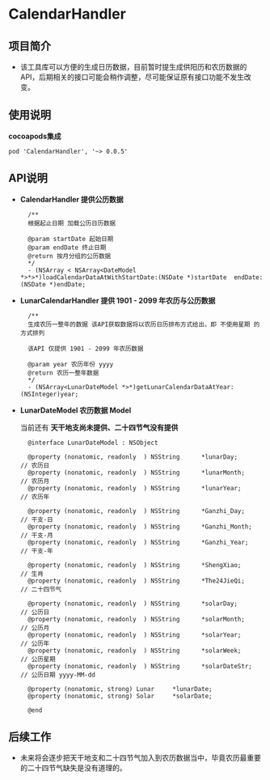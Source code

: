# CalendarHandler


## 项目简介

* 该工具库可以方便的生成日历数据，目前暂时提生成供阳历和农历数据的API，后期相关的接口可能会稍作调整，尽可能保证原有接口功能不发生改变。


## 使用说明

**cocoapods集成**

	pod 'CalendarHandler', '~> 0.0.5'

## API说明

* **CalendarHandler 提供公历数据**

		/**
		根据起止日期 加载公历日历数据

		@param startDate 起始日期
		@param endDate 终止日期
		@return 按月分组的公历数据
 		*/
		- (NSArray < NSArray<DateModel *>*>*)loadCalendarDataAtWithStartDate:(NSDate *)startDate  endDate:(NSDate *)endDate;


	
* **LunarCalendarHandler 提供 1901 - 2099 年农历与公历数据**

		/**
 		生成农历一整年的数据 该API获取数据将以农历日历排布方式给出，即 不使用星期 的方式排列

 		该API 仅提供 1901 - 2099 年农历数据

 		@param year 农历年份 yyyy
 		@return 农历一整年数据
 		*/
		- (NSArray<LunarDateModel *>*)getLunarCalendarDataAtYear:(NSInteger)year;

* **LunarDateModel 农历数据 Model**

	当前还有 **天干地支尚未提供、二十四节气没有提供**

		@interface LunarDateModel : NSObject

		@property (nonatomic, readonly  ) NSString      *lunarDay;      // 农历日
		@property (nonatomic, readonly  ) NSString      *lunarMonth;    // 农历月
		@property (nonatomic, readonly  ) NSString      *lunarYear;     // 农历年

		@property (nonatomic, readonly  ) NSString      *Ganzhi_Day;    // 干支-日
		@property (nonatomic, readonly  ) NSString      *Ganzhi_Month;  // 干支-月
		@property (nonatomic, readonly  ) NSString      *Ganzhi_Year;   // 干支-年

		@property (nonatomic, readonly  ) NSString      *ShengXiao;     // 生肖
		@property (nonatomic, readonly  ) NSString      *The24JieQi;    // 二十四节气

		@property (nonatomic, readonly  ) NSString      *solarDay;      // 公历日
		@property (nonatomic, readonly  ) NSString      *solarMonth;    // 公历月
		@property (nonatomic, readonly  ) NSString      *solarYear;     // 公历年
		@property (nonatomic, readonly  ) NSString      *solarWeek;     // 公历星期
		@property (nonatomic, readonly  ) NSString      *solarDateStr;  // 公历日期 yyyy-MM-dd

		@property (nonatomic, strong) Lunar     *lunarDate;
		@property (nonatomic, strong) Solar     *solarDate;

		@end
	
		
## 后续工作

* 未来将会逐步把天干地支和二十四节气加入到农历数据当中，毕竟农历最重要的二十四节气缺失是没有道理的。